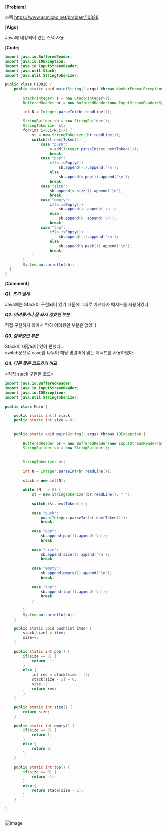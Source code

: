 [**Problem**]

스택 https://www.acmicpc.net/problem/10828


[**Algo**]

Java에 내장되어 있는 스택 사용

[**Code**]
```java
import java.io.BufferedReader;
import java.io.IOException;
import java.io.InputStreamReader;
import java.util.Stack;
import java.util.StringTokenizer;

public class P10828 {
	public static void main(String[] args) throws NumberFormatException, IOException {
		
		Stack<Integer> s = new Stack<Integer>();
		BufferedReader br = new BufferedReader(new InputStreamReader(System.in));
		
		int N = Integer.parseInt(br.readLine());
		
		StringBuilder sb = new StringBuilder();
		StringTokenizer st;
		for(int i=0;i<N;i++) {
			st = new StringTokenizer(br.readLine());
			switch(st.nextToken()) {
				case "push":
					s.add(Integer.parseInt(st.nextToken()));
					break;
				case "pop":
					if(s.isEmpty())
						sb.append(-1).append('\n');
					else
						sb.append(s.pop()).append('\n');
					break;
				case "size":
					sb.append(s.size()).append('\n');
					break;
				case "empty":
					if(s.isEmpty())
						sb.append(1).append('\n');
					else
						sb.append(0).append('\n');
					break;
				case "top":
					if(s.isEmpty())
						sb.append(-1).append('\n');
					else
						sb.append(s.peek()).append('\n');
					break;
			}
		}
		System.out.println(sb);
  }
}

```
[**Comment**]

***Q1. 초기 설계***

Java에는 Stack이 구현되어 있기 때문에 그대로 가져다가 메서드를 사용하였다. 

***Q2. 어려웠거나 잘 되지 않았던 부분***

직접 구현하지 않아서 딱히 어려웠던 부분은 없었다.

***Q3. 잘되었던 부분***

Stack이 내장되어 있어 편했다..<br>
switch문으로 case를 나누어 해당 명령어에 맞는 메서드를 사용하였다. 

***Q4. 다른 좋은 코드와의 비교***

<직접 stack 구현한 코드>
```java
import java.io.BufferedReader;
import java.io.InputStreamReader;
import java.io.IOException;
import java.util.StringTokenizer;
 
public class Main {
 
	public static int[] stack;
	public static int size = 0;
 
 
	public static void main(String[] args) throws IOException {
 
		BufferedReader br = new BufferedReader(new InputStreamReader(System.in));
		StringBuilder sb = new StringBuilder();
		
		
		StringTokenizer st;
		
		int N = Integer.parseInt(br.readLine());
 
		stack = new int[N];
		
		while (N-- > 0) {
			st = new StringTokenizer(br.readLine(), " ");
 
			switch (st.nextToken()) {
			
			case "push":
				push(Integer.parseInt(st.nextToken()));
				break;
				
			case "pop":
				sb.append(pop()).append('\n');
				break;
				
			case "size":
				sb.append(size()).append('\n');
				break;
				
			case "empty":
				sb.append(empty()).append('\n');
				break;
				
			case "top":
				sb.append(top()).append('\n');
				break;
			}
 
		}
		System.out.println(sb);
	}
 
	public static void push(int item) {
		stack[size] = item;
		size++;
	}
	
	public static int pop() {
		if(size == 0) {
			return -1;
		}
		else {
			int res = stack[size - 1];
			stack[size - 1] = 0;
			size--;
			return res;
		}
	}
	
	public static int size() {
		return size;
	}
	
	public static int empty() {
		if(size == 0) {
			return 1;
		}
		else {
			return 0;
		}
	}
	
	public static int top() {
		if(size == 0) {
			return -1;
		}
		else {
			return stack[size - 1];
		}
	}
	
}
 
```
![image](https://user-images.githubusercontent.com/49296139/139860657-2d2aab1e-c9e4-4f23-a3f6-da5f31abab4a.png)


